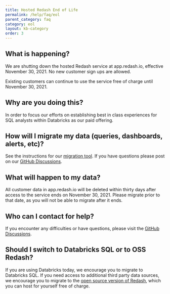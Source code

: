 ```yaml
---
title: Hosted Redash End of Life
permalink: /help/faq/eol
parent_category: faq
category: eol
layout: kb-category
order: 3
---
```


## What is happening?

We are shutting down the hosted Redash service at app.redash.io, effective
November 30, 2021. No new customer sign ups are allowed.

Existing customers can continue to use the service free of charge until November
30, 2021.

## Why are you doing this?

In order to focus our efforts on establishing best in class experiences for SQL
analysts within Databricks as our paid offering.

## How will I migrate my data (queries, dashboards, alerts, etc)?

See the instructions for our [migration tool]. If you have questions please post
on our [GitHub Discussions].

[migration tool]: https://github.com/getredash/redash-toolbelt/tree/master/redash_toolbelt/docs/redash-migrate
[GitHub Discussions]: https://github.com/getredash/redash/discussions

## What will happen to my data?

All customer data in app.redash.io will be deleted within thirty days after
access to the service ends on November 30, 2021. Please migrate prior to that
date, as you will not be able to migrate after it ends.

## Who can I contact for help?

If you encounter any difficulties or have questions, please visit the
[GitHub Discussions](https://github.com/getredash/redash/discussions).

## Should I switch to Databricks SQL or to OSS Redash?

If you are using Databricks today, we encourage you to migrate to Databricks
SQL. If you need access to additional third party data sources, we encourage you
to migrate to the
[open source version of Redash](https://redash.io/help/open-source/setup), which
you can host for yourself free of charge.
